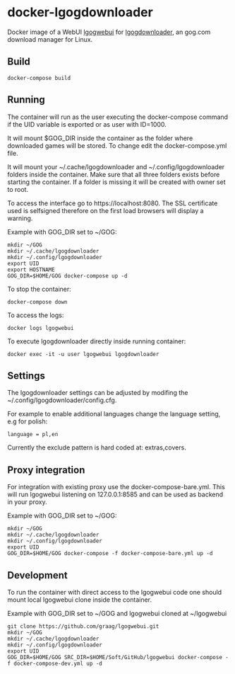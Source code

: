 docker-lgogdownloader
=====================

Docker image of a WebUI [lgogwebui](https://github.com/graag/lgogwebui) for
[lgogdownloader](https://github.com/Sude-/lgogdownloader), an gog.com download
manager for Linux.

Build
-----

```
docker-compose build
```

Running
-------

The container will run as the user executing the docker-compose command if the
UID variable is exported or as user with ID=1000.

It will mount $GOG_DIR inside the container as the folder where downloaded
games will be stored. To change edit the docker-compose.yml file.

It will mount your ~/.cache/lgogdownloader and ~/.config/lgogdownloader folders
inside the container. Make sure that all three folders exists
before starting the container. If a folder is missing it will be created with
owner set to root.

To access the interface go to https://localhost:8080. The SSL certificate used
is selfsigned therefore on the first load browsers will display a warning.

Example with GOG_DIR set to ~/GOG:
```
mkdir ~/GOG
mkdir ~/.cache/lgogdownloader
mkdir ~/.config/lgogdownloader
export UID
export HOSTNAME
GOG_DIR=$HOME/GOG docker-compose up -d
```

To stop the container:
```
docker-compose down
```

To access the logs:
```
docker logs lgogwebui
```

To execute lgogdownloader directly inside running container:
```
docker exec -it -u user lgogwebui lgogdownloader
```

Settings
--------

The lgogdownloader settings can be adjusted by modifing the ~/.config/lgogdownloader/config.cfg.

For example to enable additional languages change the language setting, e.g for polish:
```
language = pl,en
```

Currently the exclude pattern is hard coded at: extras,covers.

Proxy integration
-----------------

For integration with existing proxy use the docker-compose-bare.yml. This will
run lgogwebui listening on 127.0.0.1:8585 and can be used as backend in your
proxy.

Example with GOG_DIR set to ~/GOG:
```
mkdir ~/GOG
mkdir ~/.cache/lgogdownloader
mkdir ~/.config/lgogdownloader
export UID
GOG_DIR=$HOME/GOG docker-compose -f docker-compose-bare.yml up -d
```

Development
-----------

To run the container with direct access to the lgogwebui code one should mount local lgogwebui clone inside the container.

Example with GOG_DIR set to ~/GOG and lgogwebui cloned at ~/lgogwebui
```
git clone https://github.com/graag/lgogwebui.git
mkdir ~/GOG
mkdir ~/.cache/lgogdownloader
mkdir ~/.config/lgogdownloader
export UID
GOG_DIR=$HOME/GOG SRC_DIR=$HOME/Soft/GitHub/lgogwebui docker-compose -f docker-compose-dev.yml up -d
```
